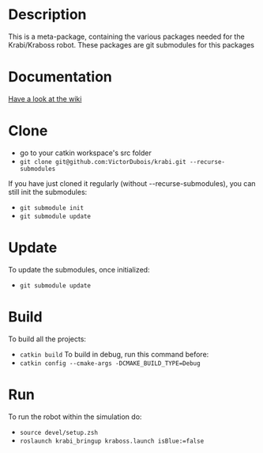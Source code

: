 # Description

This is a meta-package, containing the various packages needed for the Krabi/Kraboss robot.
These packages are git submodules for this packages

# Documentation
[Have a look at the wiki](https://github.com/VictorDubois/krabi/wiki)

# Clone 
- go to your catkin workspace's src folder
- `git clone git@github.com:VictorDubois/krabi.git --recurse-submodules`

If you have just cloned it regularly (without --recurse-submodules), you can still init the submodules:
- `git submodule init`
- `git submodule update`

# Update
To update the submodules, once initialized:
- `git submodule update`

# Build
To build all the projects:
- `catkin build`
To build in debug, run this command before:
- `catkin config --cmake-args -DCMAKE_BUILD_TYPE=Debug`

# Run
To run the robot within the simulation do:
- `source devel/setup.zsh`
- `roslaunch krabi_bringup kraboss.launch isBlue:=false`
